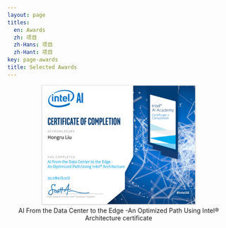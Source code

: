 ```yaml
---
layout: page
titles:
  en: Awards
  zh: 项目
  zh-Hans: 项目
  zh-Hant: 项目
key: page-awards
title: Selected Awards
---
```




<center><img src="./assets/images/certificate.png" width="70%"/></center>
<center>
AI From the Data Center to the Edge -An Optimized Path Using Intel® Architecture certificate
</center>
